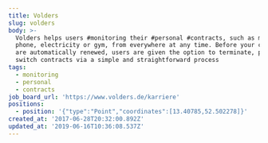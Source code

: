 ```yaml
---
title: Volders
slug: volders
body: >-
  Volders helps users #monitoring their #personal #contracts, such as mobile
  phone, electricity or gym, from everywhere at any time. Before your contracts
  are automatically renewed, users are given the option to terminate, prolong or
  switch contracts via a simple and straightforward process
tags:
  - monitoring
  - personal
  - contracts
job_board_url: 'https://www.volders.de/karriere'
positions:
  - position: '{"type":"Point","coordinates":[13.40785,52.502278]}'
created_at: '2017-06-28T20:32:00.892Z'
updated_at: '2019-06-16T10:36:08.537Z'
---
```


